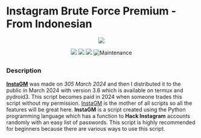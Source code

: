 # Instagram Brute Force Premium - From Indonesian
<p align="center"><img src="Data/Images/Premium.jpg"/></p>

<div align="center">
  <p>
    <img src="https://img.shields.io/badge/Author-JhonChenXu-blue?style=flat-square">
    <img src="https://img.shields.io/badge/Written%20In-Python-yellow?style=flat-square">
    <img src="https://img.shields.io/badge/Open%20Source-No-red?style=flat-square">
    <img alt="Maintenance" src="https://img.shields.io/maintenance/no/2024">
  </p>
</div>

##

### Description
**[InstaGM](https://github.com/JhonChen157)** was made on *305 March 2024* and then I distributed it to the public in March 2024 with version 3.6 which is available on termux and pydroid3. This script becomes paid in 2024 when someone trades this script without my permission. [InstaGM](https://github.com/JhonChen157) is the mother of all scripts so all the features will be great here. **InstaGM** is a script created using the Python programming language which has a function to **Hack Instagram** accounts randomly with an easy list of passwords. This script is highly recommended for beginners because there are various ways to use this script.
